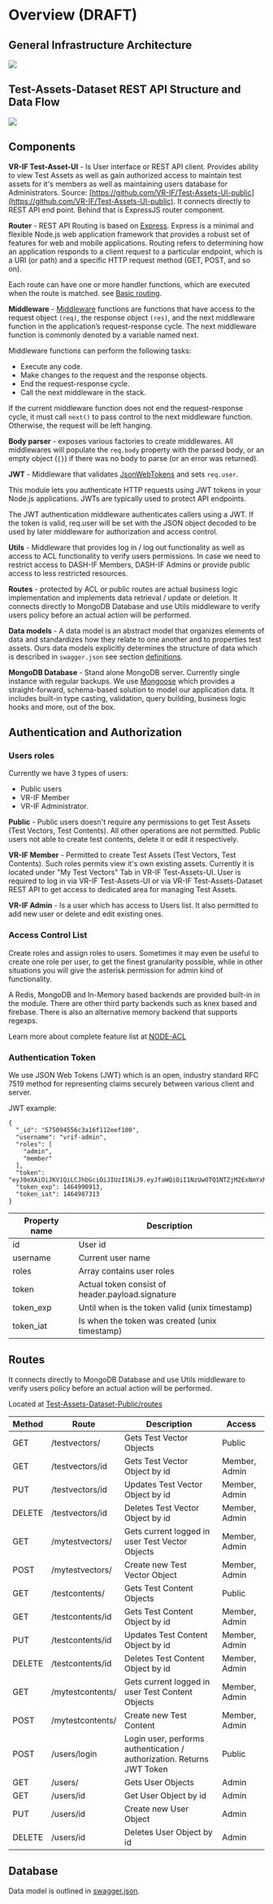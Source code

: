 # Overview (DRAFT)

## General Infrastructure Architecture

![](https://github.com/VR-IF/Test-Assets-Dataset-Public/blob/master/doc/diagrams/vr-if-test-assets-dataset-architecture.png)

## Test-Assets-Dataset REST API Structure and Data Flow

![](https://github.com/VR-IF/Test-Assets-Dataset-Public/blob/master/doc/diagrams/vr-if-test-assets-dataset-rest-api-architecture.png)

## Components

**VR-IF Test-Asset-UI** - Is User interface or REST API client. Provides ability to view Test Assets as well as gain authorized access to maintain test assets for it's members as well as maintaining users database for Administrators. Source: [https://github.com/VR-IF/Test-Assets-UI-public](https://github.com/VR-IF/Test-Assets-UI-public). It connects directly to REST API end point. Behind that is ExpressJS router component. 

**Router** - REST API Routing is based on [Express](http://expressjs.com/). Express is a minimal and flexible Node.js web application framework that provides a robust set of features for web and mobile applications. Routing refers to determining how an application responds to a client request to a particular endpoint, which is a URI (or path) and a specific HTTP request method (GET, POST, and so on).

Each route can have one or more handler functions, which are executed when the route is matched. see [Basic routing](http://expressjs.com/en/starter/basic-routing.html).

**Middleware** - [Middleware](http://expressjs.com/en/guide/writing-middleware.html) functions are functions that have access to the request object `(req)`, the response object `(res)`, and the next middleware function in the application’s request-response cycle. The next middleware function is commonly denoted by a variable named next.

Middleware functions can perform the following tasks:

* Execute any code.
* Make changes to the request and the response objects.
* End the request-response cycle.
* Call the next middleware in the stack.

If the current middleware function does not end the request-response cycle, it must call `next()` to pass control to the next middleware function. Otherwise, the request will be left hanging.

**Body parser** - exposes various factories to create middlewares. All middlewares will populate the `req.body` property with the parsed body, or an empty object (`{}`) if there was no body to parse (or an error was returned).

**JWT** - Middleware that validates [JsonWebTokens](https://jwt.io/) and sets `req.user`.

This module lets you authenticate HTTP requests using JWT tokens in your Node.js applications. JWTs are typically used to protect API endpoints.

The JWT authentication middleware authenticates callers using a JWT. If the token is valid, req.user will be set with the JSON object decoded to be used by later middleware for authorization and access control.

**Utils** - Middleware that provides log in / log out functionality as well as access to ACL functionality to verify users permissions. In case we need to restrict access to DASH-IF Members, DASH-IF Admins or provide public access to less restricted resources.

**Routes** - protected by ACL or public routes are actual business logic implementation and implements data retrieval / update or deletion. It connects directly to MongoDB Database and use Utils middleware to verify users policy before an actual action will be performed.

**Data models** - A data model is an abstract model that organizes elements of data and standardizes how they relate to one another and to properties test assets. Ours data models explicitly determines the structure of data which is described in `swagger.json` see section [definitions](https://github.com/VR-IF/Test-Assets-Dataset-Public/blob/master/swagger.json).

**MongoDB Database** - Stand alone MongoDB server. Currently single instance with regular backups. We use [Mongoose](http://mongoosejs.com/) which provides a straight-forward, schema-based solution to model our application data. It includes built-in type casting, validation, query building, business logic hooks and more, out of the box.

## Authentication and Authorization

### Users roles

Currently we have 3 types of users: 

* Public users 
* VR-IF Member
* VR-IF Administrator.

**Public** - Public users doesn't require any permissions to get Test Assets (Test Vectors, Test Contents). All other operations are not permitted. Public users not able to create test contents, delete it or edit it respectively. 

**VR-IF Member** - Permitted to create Test Assets (Test Vectors, Test Contents). Such roles permits view it's own existing assets. Currently it is located under "My Test Vectors" Tab in VR-IF Test-Assets-UI. User is required to log in via VR-IF Test-Assets-UI or via VR-IF Test-Assets-Dataset REST API to get access to dedicated area for managing Test Assets.

**VR-IF Admin** - Is a user which has access to Users list. It also permitted to add new user or delete and edit existing ones.

### Access Control List

Create roles and assign roles to users. Sometimes it may even be useful to create one role per user, to get the finest granularity possible, while in other situations you will give the asterisk permission for admin kind of functionality.

A Redis, MongoDB and In-Memory based backends are provided built-in in the module. There are other third party backends such as knex based and firebase. There is also an alternative memory backend that supports regexps.

Learn more about complete feature list at [NODE-ACL](https://github.com/optimalbits/node_acl)

### Authentication Token

We use JSON Web Tokens (JWT) which is an open, industry standard RFC 7519 method for representing claims securely between various client and server.

JWT example:

    {
      "_id": "575094556c3a16f112eef100",
      "username": "vrif-admin",
      "roles": [
        "admin",
        "member"
      ],
      "token": "eyJ0eXAiOiJKV1QiLCJhbGciOiJIUzI1NiJ9.eyJfaWQiOiI1NzUwOTQ1NTZjM2ExNmYxMTJlZWYxMDAiLCJ1c2VybmFtZSI6ImRhc2hpZi1hZG1pbiIsInJvbGVzIjpbImFkbWluIiwibWVtYmVyIl0sImlhdCI6MTQ2NDk4NzMxMywiZXhwIjoxNDY0OTkwOTEzfQ.5Z8A6p_LUFmgdUSEsx0VTDsIuOLORw1Q_VYFr0pBlqc",
      "token_exp": 1464990913,
      "token_iat": 1464987313
    }
    
| Property name | Description |
|---------------|-------------|
| id | User id |
| username | Current user name |
| roles | Array contains user roles |
| token | Actual token consist of header.payload.signature |
| token_exp | Until when is the token valid (unix timestamp) |
| token_iat | Is when the token was created (unix timestamp) |


## Routes

It connects directly to MongoDB Database and use Utils middleware to verify users policy before an actual action will be performed.

Located at [Test-Assets-Dataset-Public/routes](https://github.com/VR-IF/Test-Assets-Dataset-Public/tree/master/routes)

| Method | Route | Description | Access |
|--------|-------|-------------|--------|
| GET | /testvectors/ | Gets Test Vector Objects | Public |
| GET | /testvectors/id | Gets Test Vector Object by id | Member, Admin |
| PUT | /testvectors/id | Updates Test Vector Object by id | Member, Admin |
| DELETE | /testvectors/id | Deletes Test Vector Object by id | Member, Admin |
| GET | /mytestvectors/ | Gets current logged in user Test Vector Objects | Member, Admin |
| POST | /mytestvectors/ | Create new Test Vector Object | Member, Admin |
| GET | /testcontents/ | Gets Test Content Objects | Public |
| GET | /testcontents/id | Gets Test Content Object by id | Member, Admin |
| PUT | /testcontents/id | Updates Test Content Object by id | Member, Admin |
| DELETE | /testcontents/id | Deletes Test Content Object by id | Member, Admin |
| GET | /mytestcontents/ | Gets current logged in user Test Content Objects | Member, Admin |
| POST | /mytestcontents/ | Create new Test Content | Member, Admin |
| POST | /users/login | Login user, performs authentication / authorization. Returns JWT Token | Public |
| GET | /users/ | Gets User Objects | Admin |
| GET | /users/id | Get User Object by id | Admin |
| PUT | /users/id | Create new User Object | Admin |
| DELETE | /users/id | Deletes User Object by id | Admin |

## Database

Data model is outlined in [swagger.json](https://github.com/VR-IF/Test-Assets-Dataset-Public/blob/master/swagger.json#L533).
